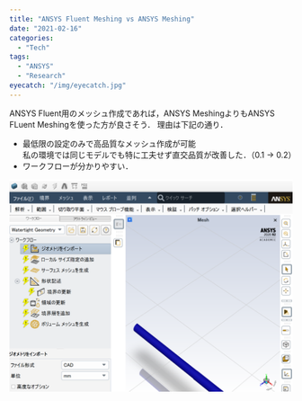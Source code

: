 ```yaml
---
title: "ANSYS Fluent Meshing vs ANSYS Meshing"
date: "2021-02-16"
categories:
  - "Tech"
tags:
  - "ANSYS"
  - "Research"
eyecatch: "/img/eyecatch.jpg"
---
```


ANSYS Fluent用のメッシュ作成であれば，ANSYS MeshingよりもANSYS FLuent Meshingを使った方が良さそう．
理由は下記の通り．
- 最低限の設定のみで高品質なメッシュ作成が可能  
  私の環境では同じモデルでも特に工夫せず直交品質が改善した．（0.1 → 0.2）
- ワークフローが分かりやすい．

![ANSYS_Fluent_Meshing](ANSYS_Fluent_Meshing.PNG)